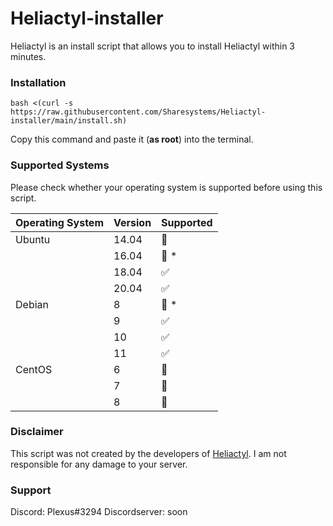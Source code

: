 # Heliactyl-installer
Heliactyl is an install script that allows you to install Heliactyl within 3 minutes.
### Installation
``` 
bash <(curl -s https://raw.githubusercontent.com/Sharesystems/Heliactyl-installer/main/install.sh)
```
Copy this command and paste it (**as root**) into the terminal.

### Supported Systems
Please check whether your operating system is supported before using this script.

| Operating System | Version | Supported          |
| ---------------- | ------- | ------------------ | 
| Ubuntu           | 14.04   | :red_circle:       |     
|                  | 16.04   | :red_circle: \*    |             
|                  | 18.04   | :white_check_mark: | 
|                  | 20.04   | :white_check_mark: | 
| Debian           | 8       | :red_circle: \*    |             
|                  | 9       | :white_check_mark: |          
|                  | 10      | :white_check_mark: |          
|                  | 11      | :white_check_mark: |          
| CentOS           | 6       | :red_circle:       |             
|                  | 7       | :red_circle:       |          
|                  | 8       | :red_circle:       |          

### Disclaimer
This script was not created by the developers of [Heliactyl](https://github.com/Heliactyl/Heliactyl).
I am not responsible for any damage to your server.

### Support
Discord: Plexus#3294
Discordserver: soon
